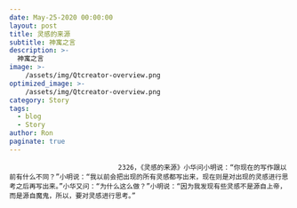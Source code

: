 ```yaml
---
date: May-25-2020 00:00:00
layout: post
title: 灵感的来源
subtitle: 神寓之言
description: >-
  神寓之言
image: >-
    /assets/img/Qtcreator-overview.png
optimized_image: >-
    /assets/img/Qtcreator-overview.png
category: Story
tags:
  - blog
  - Story
author: Ron
paginate: true
---
```


							　　2326，《灵感的来源》小华问小明说：“你现在的写作跟以前有什么不同？”小明说：“我以前会把出现的所有灵感都写出来，现在则是对出现的灵感进行思考之后再写出来。”小华又问：“为什么这么做？”小明说：“因为我发现有些灵感不是源自上帝，而是源自魔鬼，所以，要对灵感进行思考。”
							
							
						